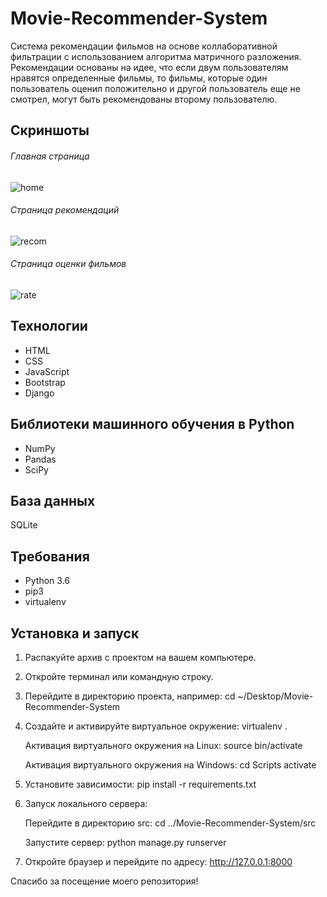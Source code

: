 # Movie-Recommender-System

Система рекомендации фильмов на основе коллаборативной фильтрации с использованием алгоритма матричного разложения. Рекомендации основаны на идее, что если двум пользователям нравятся определенные фильмы, то фильмы, которые один пользователь оценил положительно и другой пользователь еще не смотрел, могут быть рекомендованы второму пользователю.

## Скриншоты

###### Главная страница
![home](https://user-images.githubusercontent.com/20842692/45380125-941d7500-b61f-11e8-852d-c09e9586b35b.png)

###### Страница рекомендаций
![recom](https://user-images.githubusercontent.com/20842692/45380167-b57e6100-b61f-11e8-8ec0-e07c26daa4a3.jpg)

###### Страница оценки фильмов
![rate](https://user-images.githubusercontent.com/20842692/45380186-be6f3280-b61f-11e8-8ad6-8b967d1cba1a.png)

## Технологии

- HTML
- CSS
- JavaScript
- Bootstrap
- Django

## Библиотеки машинного обучения в Python

- NumPy
- Pandas
- SciPy

## База данных

SQLite

## Требования

- Python 3.6
- pip3
- virtualenv

## Установка и запуск

1. Распакуйте архив с проектом на вашем компьютере.

2. Откройте терминал или командную строку.

3. Перейдите в директорию проекта, например:
cd ~/Desktop/Movie-Recommender-System

4. Создайте и активируйте виртуальное окружение:
virtualenv .

   Активация виртуального окружения на Linux:
source bin/activate

   Активация виртуального окружения на Windows:
cd Scripts
activate

5. Установите зависимости:
pip install -r requirements.txt

6. Запуск локального сервера:

   Перейдите в директорию src:
cd ../Movie-Recommender-System/src

   Запустите сервер:
python manage.py runserver

7. Откройте браузер и перейдите по адресу:
http://127.0.0.1:8000

Спасибо за посещение моего репозитория!
